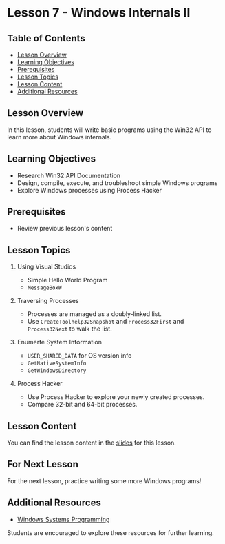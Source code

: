 # Lesson 7 - Windows Internals II


## Table of Contents
- [Lesson Overview](#lesson-overview)
- [Learning Objectives](#learning-objectives)
- [Prerequisites](#prerequisites)
- [Lesson Topics](#lesson-topics)
- [Lesson Content](#lesson-content)
- [Additional Resources](#additional-resources)

## Lesson Overview

In this lesson, students will write basic programs using the Win32 API to learn more about Windows internals.

## Learning Objectives

- Research Win32 API Documentation
- Design, compile, execute, and troubleshoot simple Windows programs
- Explore Windows processes using Process Hacker

## Prerequisites

- Review previous lesson's content

## Lesson Topics

1. Using Visual Studios
   - Simple Hello World Program
   - `MessageBoxW`

2. Traversing Processes
   - Processes are managed as a doubly-linked list.
   - Use `CreateToolhelp32Snapshot` and `Process32First` and `Process32Next` to walk the list.

3. Enumerte System Information
   - `USER_SHARED_DATA` for OS version info
   - `GetNativeSystemInfo`
   - `GetWindowsDirectory`

4. Process Hacker
   - Use Process Hacker to explore your newly created processes.
   - Compare 32-bit and 64-bit processes.

## Lesson Content

You can find the lesson content in the [slides](https://github.com/usma-eecs/cs483/blob/main/Lesson%2007/Lesson%207%20-%20Windows%20Internals%20II.pptx) for this lesson.

## For Next Lesson

For the next lesson, practice writing some more Windows programs!


## Additional Resources

- [Windows Systems Programming](https://github.com/zodiacon/Win10SysProgBookSamples)

Students are encouraged to explore these resources for further learning.
